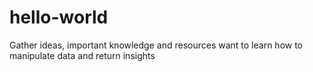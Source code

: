 # hello-world
Gather ideas, important knowledge and resources
want to learn how to manipulate data and return insights
